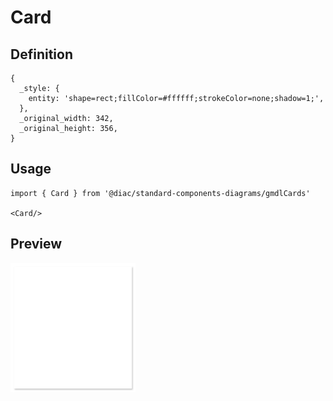 # Card

## Definition

```
{
  _style: { 
    entity: 'shape=rect;fillColor=#ffffff;strokeColor=none;shadow=1;',
  },
  _original_width: 342,
  _original_height: 356,
}
```

## Usage

```
import { Card } from '@diac/standard-components-diagrams/gmdlCards'

<Card/>
```

## Preview

<img src="./card.png" width="200"/>
